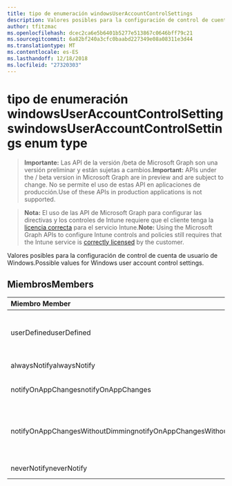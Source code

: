 ```yaml
---
title: tipo de enumeración windowsUserAccountControlSettings
description: Valores posibles para la configuración de control de cuenta de usuario de Windows.
author: tfitzmac
ms.openlocfilehash: dcec2ca6e5b6401b5277e513867c0646bff79c21
ms.sourcegitcommit: 6a82bf240a3cfc0baabd227349e08a08311e3d44
ms.translationtype: MT
ms.contentlocale: es-ES
ms.lasthandoff: 12/18/2018
ms.locfileid: "27320303"
---
```

# <a name="windowsuseraccountcontrolsettings-enum-type"></a><span data-ttu-id="96e9c-103">tipo de enumeración windowsUserAccountControlSettings</span><span class="sxs-lookup"><span data-stu-id="96e9c-103">windowsUserAccountControlSettings enum type</span></span>

> <span data-ttu-id="96e9c-104">**Importante:** Las API de la versión /beta de Microsoft Graph son una versión preliminar y están sujetas a cambios.</span><span class="sxs-lookup"><span data-stu-id="96e9c-104">**Important:** APIs under the / beta version in Microsoft Graph are in preview and are subject to change.</span></span> <span data-ttu-id="96e9c-105">No se permite el uso de estas API en aplicaciones de producción.</span><span class="sxs-lookup"><span data-stu-id="96e9c-105">Use of these APIs in production applications is not supported.</span></span>

> <span data-ttu-id="96e9c-106">**Nota:** El uso de las API de Microsoft Graph para configurar las directivas y los controles de Intune requiere que el cliente tenga la [licencia correcta](https://go.microsoft.com/fwlink/?linkid=839381) para el servicio Intune.</span><span class="sxs-lookup"><span data-stu-id="96e9c-106">**Note:** Using the Microsoft Graph APIs to configure Intune controls and policies still requires that the Intune service is [correctly licensed](https://go.microsoft.com/fwlink/?linkid=839381) by the customer.</span></span>

<span data-ttu-id="96e9c-107">Valores posibles para la configuración de control de cuenta de usuario de Windows.</span><span class="sxs-lookup"><span data-stu-id="96e9c-107">Possible values for Windows user account control settings.</span></span>
## <a name="members"></a><span data-ttu-id="96e9c-108">Miembros</span><span class="sxs-lookup"><span data-stu-id="96e9c-108">Members</span></span>
|<span data-ttu-id="96e9c-109">Miembro	</span><span class="sxs-lookup"><span data-stu-id="96e9c-109">Member</span></span>|<span data-ttu-id="96e9c-110">Valor</span><span class="sxs-lookup"><span data-stu-id="96e9c-110">Value</span></span>|<span data-ttu-id="96e9c-111">Descripción</span><span class="sxs-lookup"><span data-stu-id="96e9c-111">Description</span></span>|
|:---|:---|:---|
|<span data-ttu-id="96e9c-112">userDefined</span><span class="sxs-lookup"><span data-stu-id="96e9c-112">userDefined</span></span>|<span data-ttu-id="96e9c-113">0</span><span class="sxs-lookup"><span data-stu-id="96e9c-113">0</span></span>|<span data-ttu-id="96e9c-114">Definido por el usuario, valor predeterminado, sin intención.</span><span class="sxs-lookup"><span data-stu-id="96e9c-114">User Defined, default value, no intent.</span></span>|
|<span data-ttu-id="96e9c-115">alwaysNotify</span><span class="sxs-lookup"><span data-stu-id="96e9c-115">alwaysNotify</span></span>|<span data-ttu-id="96e9c-116">1</span><span class="sxs-lookup"><span data-stu-id="96e9c-116">1</span></span>|<span data-ttu-id="96e9c-117">Notificarme siempre.</span><span class="sxs-lookup"><span data-stu-id="96e9c-117">Always notify.</span></span>|
|<span data-ttu-id="96e9c-118">notifyOnAppChanges</span><span class="sxs-lookup"><span data-stu-id="96e9c-118">notifyOnAppChanges</span></span>|<span data-ttu-id="96e9c-119">2</span><span class="sxs-lookup"><span data-stu-id="96e9c-119">2</span></span>|<span data-ttu-id="96e9c-120">Notificar en los cambios de la aplicación.</span><span class="sxs-lookup"><span data-stu-id="96e9c-120">Notify on app changes.</span></span>|
|<span data-ttu-id="96e9c-121">notifyOnAppChangesWithoutDimming</span><span class="sxs-lookup"><span data-stu-id="96e9c-121">notifyOnAppChangesWithoutDimming</span></span>|<span data-ttu-id="96e9c-122">3</span><span class="sxs-lookup"><span data-stu-id="96e9c-122">3</span></span>|<span data-ttu-id="96e9c-123">Notificar en los cambios de la aplicación sin atenuar el escritorio.</span><span class="sxs-lookup"><span data-stu-id="96e9c-123">Notify on app changes without dimming desktop.</span></span>|
|<span data-ttu-id="96e9c-124">neverNotify</span><span class="sxs-lookup"><span data-stu-id="96e9c-124">neverNotify</span></span>|<span data-ttu-id="96e9c-125">4</span><span class="sxs-lookup"><span data-stu-id="96e9c-125">4</span></span>|<span data-ttu-id="96e9c-126">No notificar nunca.</span><span class="sxs-lookup"><span data-stu-id="96e9c-126">Never notify.</span></span>|





